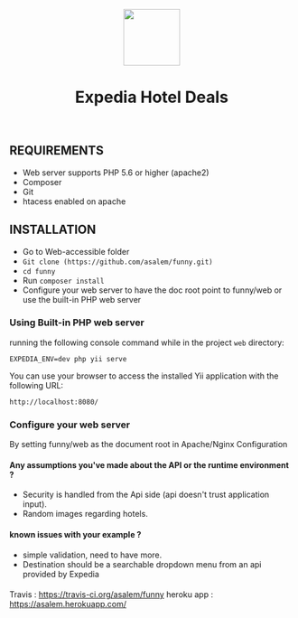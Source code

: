 <p align="center">
    <a href="https://expedia.com" target="_blank">
        <img src="https://www.expedia.com/_dms/header/logo.svg?locale=en_US&siteid=1&test=Storefront_2017_B2P_variant_1" height="100px">
    </a>
    <h1 align="center">Expedia Hotel Deals</h1>
    <br>
</p>

REQUIREMENTS
------------

- Web server supports PHP 5.6 or higher (apache2)
- Composer 
- Git
- htacess enabled on apache


INSTALLATION
------------
 - Go to Web-accessible folder
 - `Git clone (https://github.com/asalem/funny.git)`
 - `cd funny` 
 - Run `composer install`
 - Configure your web server to have the doc root point to funny/web or use the built-in PHP web server

### Using Built-in PHP web server
running the following console command while in the project `web` directory:
~~~
EXPEDIA_ENV=dev php yii serve
~~~
You can use your browser to access the installed Yii application with the following URL:
~~~
http://localhost:8080/
~~~

### Configure your web server
By setting funny/web as the document root in Apache/Nginx Configuration


#### Any assumptions you've made about the API or the runtime environment ?
- Security is handled from the Api side (api doesn't trust application input).
- Random images regarding hotels.

#### known issues with your example ?
- simple validation, need to have more.
- Destination should be a searchable dropdown menu from an api provided by Expedia


####
Travis : https://travis-ci.org/asalem/funny
heroku app : https://asalem.herokuapp.com/